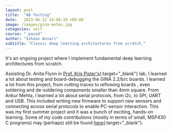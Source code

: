 ```yaml
---
layout: post
title:  "AB Testing"
date:   2023-06-22 18:08:39 +00:00
image: /images/gina-motes.jpg
categories: self
course: " paced"
author: "Ishaan Ansari"
subtitle: "Classic deep learning architectures from scratch."
---
```

It's an ongoing project where I implement fundamental deep learning architectures from scratch.

Assisting Dr. Anita Flynn in [Prof. Kris Pister's](http://wsn.eecs.berkeley.edu/){:target="_blank"} lab, I learned a lot about testing and board-debugging the GINA 2.2/b/c boards. I learned a lot from this project, from cutting traces to reflowing boards , even soldering and de-soldering components smaller than 4mm square. From Ankur Mehta, I learned a lot about serial protocols, from i2c, to SPI, UART and USB. This included writing new firmware to support new sensors and connecting across serial protocols to enable PC-sensor interaction. This was my first summer project and it was a bunch of exciting, hands-on learning. Some of my code contributions (mostly in terms of small, MSP430 C programs) may (perhaps) still be found [here](http://openwsn.berkeley.edu/){:target="_blank"}.